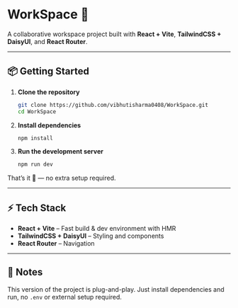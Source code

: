 # WorkSpace 🚀

A collaborative workspace project built with **React + Vite**, **TailwindCSS + DaisyUI**, and **React Router**.  

---

## 📦 Getting Started

1. **Clone the repository**
   ```bash
   git clone https://github.com/vibhutisharma0408/WorkSpace.git
   cd WorkSpace
   ```

2. **Install dependencies**
   ```bash
   npm install
   ```

3. **Run the development server**
   ```bash
   npm run dev
   ```

That’s it 🎉 — no extra setup required.

---

## ⚡ Tech Stack
- **React + Vite** – Fast build & dev environment with HMR  
- **TailwindCSS + DaisyUI** – Styling and components  
- **React Router** – Navigation  

---

## 📝 Notes
This version of the project is plug-and-play. Just install dependencies and run, no `.env` or external setup required.
